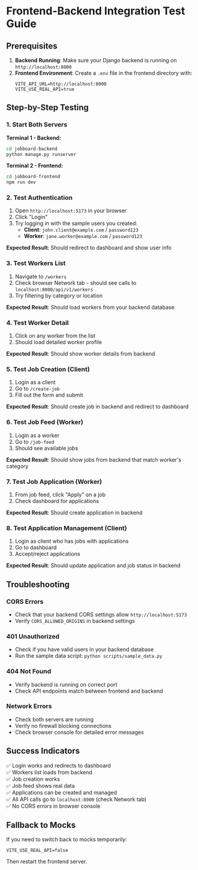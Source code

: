 # Frontend-Backend Integration Test Guide

## Prerequisites

1. **Backend Running**: Make sure your Django backend is running on `http://localhost:8000`
2. **Frontend Environment**: Create a `.env` file in the frontend directory with:
   ```env
   VITE_API_URL=http://localhost:8000
   VITE_USE_REAL_API=true
   ```

## Step-by-Step Testing

### 1. Start Both Servers

**Terminal 1 - Backend:**
```bash
cd jobboard-backend
python manage.py runserver
```

**Terminal 2 - Frontend:**
```bash
cd jobboard-frontend
npm run dev
```

### 2. Test Authentication

1. Open `http://localhost:5173` in your browser
2. Click "Login" 
3. Try logging in with the sample users you created:
   - **Client**: `john.client@example.com` / `password123`
   - **Worker**: `jane.worker@example.com` / `password123`

**Expected Result**: Should redirect to dashboard and show user info

### 3. Test Workers List

1. Navigate to `/workers`
2. Check browser Network tab - should see calls to `localhost:8000/api/v1/workers`
3. Try filtering by category or location

**Expected Result**: Should load workers from your backend database

### 4. Test Worker Detail

1. Click on any worker from the list
2. Should load detailed worker profile

**Expected Result**: Should show worker details from backend

### 5. Test Job Creation (Client)

1. Login as a client
2. Go to `/create-job`
3. Fill out the form and submit

**Expected Result**: Should create job in backend and redirect to dashboard

### 6. Test Job Feed (Worker)

1. Login as a worker
2. Go to `/job-feed`
3. Should see available jobs

**Expected Result**: Should show jobs from backend that match worker's category

### 7. Test Job Application (Worker)

1. From job feed, click "Apply" on a job
2. Check dashboard for applications

**Expected Result**: Should create application in backend

### 8. Test Application Management (Client)

1. Login as client who has jobs with applications
2. Go to dashboard
3. Accept/reject applications

**Expected Result**: Should update application and job status in backend

## Troubleshooting

### CORS Errors
- Check that your backend CORS settings allow `http://localhost:5173`
- Verify `CORS_ALLOWED_ORIGINS` in backend settings

### 401 Unauthorized
- Check if you have valid users in your backend database
- Run the sample data script: `python scripts/sample_data.py`

### 404 Not Found
- Verify backend is running on correct port
- Check API endpoints match between frontend and backend

### Network Errors
- Check both servers are running
- Verify no firewall blocking connections
- Check browser console for detailed error messages

## Success Indicators

✅ Login works and redirects to dashboard  
✅ Workers list loads from backend  
✅ Job creation works  
✅ Job feed shows real data  
✅ Applications can be created and managed  
✅ All API calls go to `localhost:8000` (check Network tab)  
✅ No CORS errors in browser console  

## Fallback to Mocks

If you need to switch back to mocks temporarily:
```env
VITE_USE_REAL_API=false
```

Then restart the frontend server.
